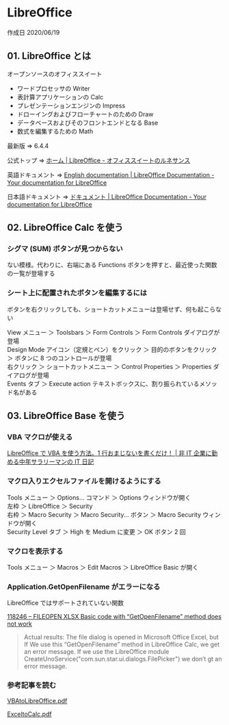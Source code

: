 # LibreOffice

作成日 2020/06/19

## 01. LibreOffice とは

オープンソースのオフィススイート

- ワードプロセッサの Writer
- 表計算アプリケーションの Calc
- プレゼンテーションエンジンの Impress
- ドローイングおよびフローチャートのための Draw
- データベースおよびそのフロントエンドとなる Base
- 数式を編集するための Math

最新版 => 6.4.4

公式トップ => [ホーム \| LibreOffice \- オフィススイートのルネサンス](https://ja.libreoffice.org/)

英語ドキュメント => [English documentation \| LibreOffice Documentation \- Your documentation for LibreOffice](https://documentation.libreoffice.org/en/english-documentation/)

日本語ドキュメント => [ドキュメント \| LibreOffice Documentation \- Your documentation for LibreOffice](https://documentation.libreoffice.org/ja/documentation-in-japanese/)

## 02. LibreOffice Calc を使う

### シグマ (SUM) ボタンが見つからない

ない模様。代わりに、右端にある Functions ボタンを押すと、最近使った関数の一覧が登場する

### シート上に配置されたボタンを編集するには

ボタンを右クリックしても、ショートカットメニューは登場せず、何も起こらない

View メニュー ＞ Toolsbars ＞ Form Controls ＞ Form Controls ダイアログが登場\
Design Mode アイコン（定規とペン）をクリック ＞ 目的のボタンをクリック\
＞ ボタンに 8 つのコントロールが登場\
右クリック ＞ ショートカットメニュー ＞ Control Properties ＞ Properties ダイアログが登場\
Events タブ ＞ Execute action テキストボックスに、割り振られているメソッド名がある

## 03. LibreOffice Base を使う

### VBA マクロが使える

[LibreOffice で VBA を使う方法。1 行おまじないを書くだけ！ \| 非 IT 企業に勤める中年サラリーマンの IT 日記](http://pineplanter.moo.jp/non-it-salaryman/2017/03/02/vba-on-libreoffice/)

### マクロ入りエクセルファイルを開けるようにする

Tools メニュー ＞ Options... コマンド ＞ Options ウィンドウが開く\
左枠 ＞ LibreOffice ＞ Security\
右枠 ＞ Macro Security ＞ Macro Security... ボタン ＞ Macro Security ウィンドウが開く\
Security Level タブ ＞ High を Medium に変更 ＞ OK ボタン 2 回

### マクロを表示する

Tools メニュー ＞ Macros ＞ Edit Macros ＞ LibreOffice Basic が開く

### Application.GetOpenFilename がエラーになる

LibreOffice ではサポートされていない関数

[118246 – FILEOPEN XLSX Basic code with “GetOpenFilename” method does not work](https://bugs.documentfoundation.org/show_bug.cgi?id=118246)

> Actual results: The file dialog is opened in Microsoft Office Excel, but If We use this “GetOpenFilename” method in LibreOffice Calc, we get an error message. If we use the LibreOffice module CreateUnoService("com.sun.star.ui.dialogs.FilePicker") we don’t gt an error message.

### 参考記事を読む

[VBAtoLibreOffice\.pdf](http://freesol.web.fc2.com/application/VBAtoLibreOffice.pdf)

[ExceltoCalc\.pdf](https://www.ja-fukuoka.or.jp/upload/user/ExceltoCalc.pdf)

